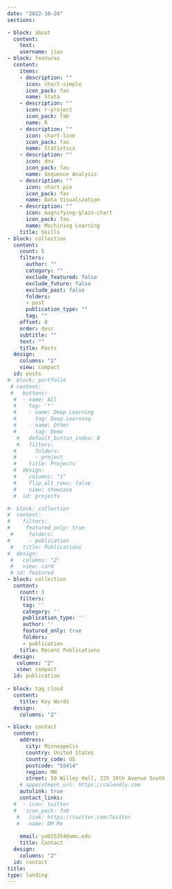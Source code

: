 ```yaml
---
date: "2022-10-24"
sections:

- block: about 
  content: 
    text: 
    username: jiao 
- block: features
  content:
    items:
    - description: ""
      icon: chart-simple
      icon_pack: fas
      name: Stata      
    - description: ""
      icon: r-project
      icon_pack: fab
      name: R
    - description: ""
      icon: chart-line
      icon_pack: fas
      name: Statistics
    - description: ""
      icon: dna
      icon_pack: fas
      name: Sequence Analysis
    - description: ""
      icon: chart-pie
      icon_pack: fas
      name: Data Visualization
    - description: ""
      icon: magnifying-glass-chart
      icon_pack: fas
      name: Machining Learning      
    title: Skills
- block: collection
  content:
    count: 5
    filters:
      author: ""
      category: ""
      exclude_featured: false
      exclude_future: false
      exclude_past: false
      folders:
      - post
      publication_type: ""
      tag: ""
    offset: 0
    order: desc
    subtitle: ""
    text: ""
    title: Posts
  design:
    columns: "2"
    view: compact
  id: posts
#- block: portfolio
 # content:
 #   buttons:
  #  - name: All
  #    tag: '*'
  #    - name: Deep Learning
  #      tag: Deep Learning
  #    - name: Other
  #      tag: Demo
   #   default_button_index: 0
   #   filters:
  #      folders:
  #      - project
  #    title: Projects
  #  design:
  #    columns: "1"
  #    flip_alt_rows: false
  #    view: showcase
  #  id: projects

#- block: collection
#  content:
#    filters:
#     featured_only: true
 #     folders:
#      - publication
 #   title: Publications
#  design:
 #   columns: "2"
 #   view: card
 # id: featured
- block: collection
  content:
    count: 3
    filters:
     tag: ''
     category: ''
     publication_type: ''
     author: ''
     featured_only: true
     folders:
     - publication
    title: Recent Publications
  design:
   columns: "2"
   view: compact
  id: publication
  
- block: tag_cloud
  content:
    title: Key Words
  design:
    columns: "2"

- block: contact
  content:
    address:
      city: Minneapolis 
      country: United States
      country_code: US
      postcode: "55414"
      region: MN
      street: 50 Willey Hall, 225 19th Avenue South
    # appointment_url: https://calendly.com
    autolink: true
    contact_links:
  #  - icon: twitter
  #   icon_pack: fab
   #   link: https://twitter.com/Twitter
   #   name: DM Me
    
    email: yu015354@umn.edu
    title: Contact
  design:
    columns: "2"
  id: contact
title: 
type: landing
---
```

